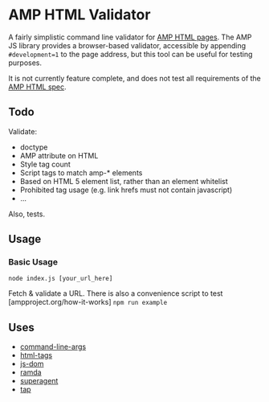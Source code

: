 # AMP HTML Validator

A fairly simplistic command line validator for [AMP HTML pages](https://github.com/ampproject/amphtml). The AMP JS library provides a browser-based validator, accessible by appending ```#development=1``` to the page address, but this tool can be useful for testing purposes.

It is not currently feature complete, and does not test all requirements of the [AMP HTML spec](https://github.com/ampproject/amphtml/blob/master/spec/amp-html-format.md).

## Todo
Validate:
* doctype
* AMP attribute on HTML
* Style tag count
* Script tags to match amp-* elements
* Based on HTML 5 element list, rather than an element whitelist
* Prohibited tag usage (e.g. link hrefs must not contain javascript)
* ...

Also, tests.

## Usage

### Basic Usage
 ```node index.js [your_url_here]```
 
Fetch & validate a URL. There is also a convenience script to test [ampproject.org/how-it-works]
```npm run example```


## Uses
* [command-line-args](https://github.com/75lb/command-line-args)
* [html-tags](https://github.com/sindresorhus/html-tags)
* [js-dom](https://github.com/tmpvar/jsdom)
* [ramda](http://ramdajs.com/0.18.0/index.html)
* [superagent](https://github.com/visionmedia/superagent)
* [tap](https://github.com/isaacs/node-tap)
